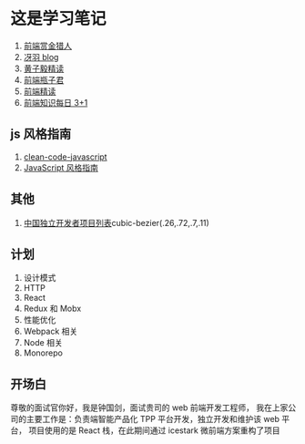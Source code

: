 # 这是学习笔记

1. [前端赏金猎人](https://github.com/BetaSu/fe-hunter)
2. [冴羽 blog](https://github.com/mqyqingfeng/Blog)
3. [黄子毅精读](https://github.com/ascoders/weekly)
4. [前端瓶子君](https://www.pzijun.cn/)
5. [前端精读](https://github.com/ascoders/weekly)
6. [前端知识每日 3+1](https://github.com/haizlin/fe-interview)

## js 风格指南

1. [clean-code-javascript](https://github.com/ryanmcdermott/clean-code-javascript)
2. [JavaScript 风格指南](https://github.com/mrdulin/blog/issues/21)

## 其他

1. [中国独立开发者项目列表](https://github.com/haoziqaq/chinese-independent-developer)cubic-bezier(.26,.72,.7,.11)

## 计划

1. 设计模式
2. HTTP
3. React
4. Redux 和 Mobx
5. 性能优化
6. Webpack 相关
7. Node 相关
8. Monorepo

## 开场白

尊敬的面试官你好，我是钟国剑，面试贵司的 web 前端开发工程师，
我在上家公司的主要工作是：负责端智能产品化 TPP 平台开发，独立开发和维护该 web 平台，
项目使用的是 React 栈，在此期间通过 icestark 微前端方案重构了项目
